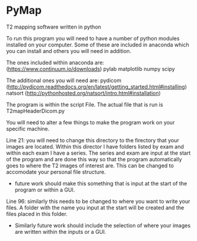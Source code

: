 # PyMap
T2 mapping software written in python


To run this program you will need to have a number of python modules installed on your computer. 
Some of these are included in anaconda which you can install and others you will need in addition. 

The ones included within anaconda are: (https://www.continuum.io/downloads)
pylab
matplotlib
numpy
scipy 

The additional ones you will need are: 
pydicom (http://pydicom.readthedocs.org/en/latest/getting_started.html#installing)
natsort (http://pythonhosted.org/natsort/intro.html#installation)


The program is within the script File. The actual file that is run is T2mapHeaderDicom.py

You will need to alter a few things to make the program work on your specific machine. 

Line 21: you will need to change this directory to the firectory that your images are located. 
Within this director I have folders listed by exam and within each exam I have a series. The 
series and exam are input at the start of the program and are done this way so that the program 
automatically goes to where the T2 images of interest are. This can be changed to accomodate 
your personal file structure. 

- future work should make this something that is input at the start of the program or within a GUI. 

Line 96: similarly this needs to be changed to where you want to write your files. A folder with 
the name you input at the start will be created and the files placed in this folder. 

- Similarly future work should include the selection of where your images are written within the inputs or a GUI. 